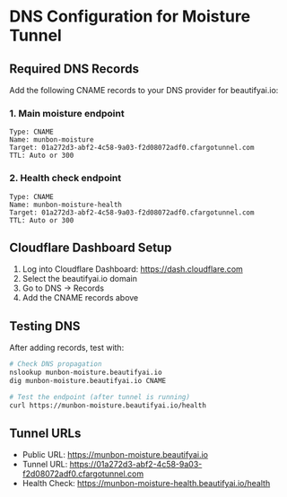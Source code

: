 # DNS Configuration for Moisture Tunnel

## Required DNS Records

Add the following CNAME records to your DNS provider for beautifyai.io:

### 1. Main moisture endpoint
```
Type: CNAME
Name: munbon-moisture
Target: 01a272d3-abf2-4c58-9a03-f2d08072adf0.cfargotunnel.com
TTL: Auto or 300
```

### 2. Health check endpoint
```
Type: CNAME
Name: munbon-moisture-health
Target: 01a272d3-abf2-4c58-9a03-f2d08072adf0.cfargotunnel.com
TTL: Auto or 300
```

## Cloudflare Dashboard Setup

1. Log into Cloudflare Dashboard: https://dash.cloudflare.com
2. Select the beautifyai.io domain
3. Go to DNS → Records
4. Add the CNAME records above

## Testing DNS

After adding records, test with:
```bash
# Check DNS propagation
nslookup munbon-moisture.beautifyai.io
dig munbon-moisture.beautifyai.io CNAME

# Test the endpoint (after tunnel is running)
curl https://munbon-moisture.beautifyai.io/health
```

## Tunnel URLs

- Public URL: https://munbon-moisture.beautifyai.io
- Tunnel URL: https://01a272d3-abf2-4c58-9a03-f2d08072adf0.cfargotunnel.com
- Health Check: https://munbon-moisture-health.beautifyai.io/health
